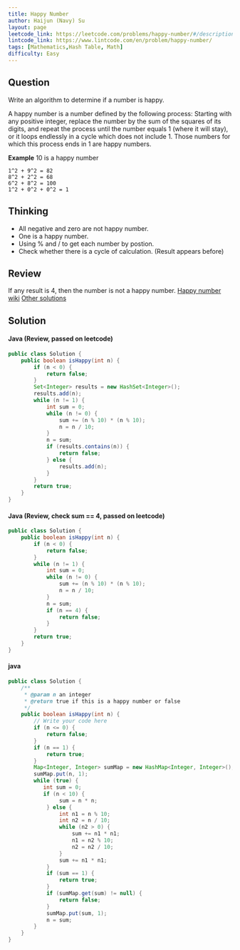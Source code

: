 ```yaml
---
title: Happy Number
author: Haijun (Navy) Su
layout: page
leetcode_link: https://leetcode.com/problems/happy-number/#/description
lintcode_link: https://www.lintcode.com/en/problem/happy-number/
tags: [Mathematics,Hash Table, Math]
difficulty: Easy
---
```

## Question
Write an algorithm to determine if a number is happy.

A happy number is a number defined by the following process: Starting with any positive integer, replace the number by the sum of the squares of its digits, and repeat the process until the number equals 1 (where it will stay), or it loops endlessly in a cycle which does not include 1. Those numbers for which this process ends in 1 are happy numbers.

**Example**
10 is a happy number
~~~
1^2 + 9^2 = 82
8^2 + 2^2 = 68
6^2 + 8^2 = 100
1^2 + 0^2 + 0^2 = 1
~~~

## Thinking
* All negative and zero are not happy number.
* One is a happy number.
* Using % and / to get each number by postion.
* Check whether there is a cycle of calculation. (Result appears before)

## Review
If any result is 4, then the number is not a happy number.
[Happy number wiki](https://en.wikipedia.org/wiki/Happy_number)
[Other solutions](http://www.cnblogs.com/grandyang/p/4447233.html)

## Solution
#### Java (Review, passed on leetcode)
~~~ java
public class Solution {
    public boolean isHappy(int n) {
        if (n < 0) {
            return false;
        }
        Set<Integer> results = new HashSet<Integer>();
        results.add(n);
        while (n != 1) {
            int sum = 0;
            while (n != 0) {
                sum += (n % 10) * (n % 10);
                n = n / 10;
            }
            n = sum;
            if (results.contains(n)) {
                return false;
            } else {
                results.add(n);
            }
        }
        return true;
    }
}
~~~
#### Java (Review, check sum == 4, passed on leetcode)
~~~ java
public class Solution {
    public boolean isHappy(int n) {
        if (n < 0) {
            return false;
        }
        while (n != 1) {
            int sum = 0;
            while (n != 0) {
                sum += (n % 10) * (n % 10);
                n = n / 10;
            }
            n = sum;
            if (n == 4) {
                return false;
            }
        }
        return true;
    }
}
~~~
#### java
~~~ java
public class Solution {
    /**
     * @param n an integer
     * @return true if this is a happy number or false
     */
    public boolean isHappy(int n) {
        // Write your code here
        if (n <= 0) {
            return false;
        }
        if (n == 1) {
            return true;
        }
        Map<Integer, Integer> sumMap = new HashMap<Integer, Integer>();
        sumMap.put(n, 1);
        while (true) {
           int sum = 0;
           if (n < 10) {
                sum = n * n;
            } else {
                int n1 = n % 10;
                int n2 = n / 10;
                while (n2 > 0) {
                    sum += n1 * n1;
                    n1 = n2 % 10;
                    n2 = n2 / 10;
                }
                sum += n1 * n1;
            }
            if (sum == 1) {
                return true;
            }
            if (sumMap.get(sum) != null) {
                return false;
            }
            sumMap.put(sum, 1);
            n = sum;
        }
    }
}
~~~
